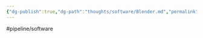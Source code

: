 ```yaml
---
{"dg-publish":true,"dg-path":"thoughts/software/Blender.md","permalink":"/thoughts/software/blender/","hide":true}
---
```


#pipeline/software
